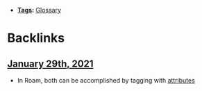 - **[Tags](<Tags.md>):** [Glossary](<Glossary.md>)

# Backlinks
## [January 29th, 2021](<January 29th, 2021.md>)
- In Roam, both can be accomplished by tagging with [attributes](<attributes.md>)

